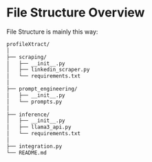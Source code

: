 # File Structure Overview

File Structure is mainly this way:

```sh
profileXtract/
│
├── scraping/
│   ├── __init__.py
│   ├── linkedin_scraper.py
│   └── requirements.txt
│
├── prompt_engineering/
│   ├── __init__.py
│   └── prompts.py
│
├── inference/
│   ├── __init__.py
│   ├── llama3_api.py
│   └── requirements.txt
│
├── integration.py
└── README.md
```
